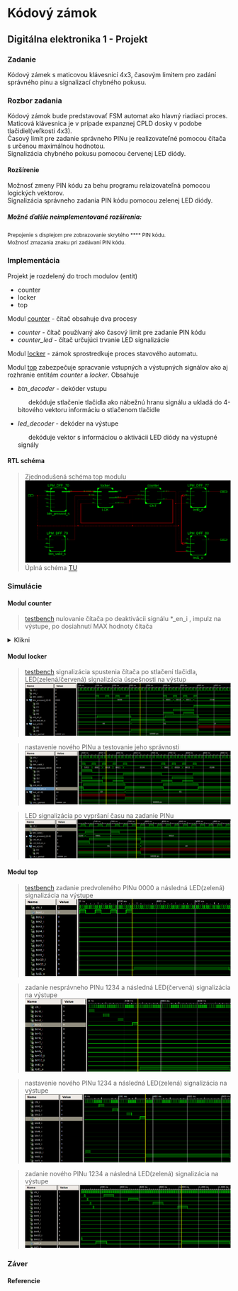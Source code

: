# Kódový zámok
## Digitálna elektronika 1 -  Projekt


### Zadanie
Kódový zámek s maticovou klávesnicí 4x3, časovým limitem pro zadání správného pinu a signalizací chybného pokusu.  

### Rozbor zadania
Kódový zámok bude predstavovať FSM automat ako hlavný riadiaci proces.  
Maticová klávesnica je v prípade expanznej CPLD dosky v podobe tlačidiel(veľkosti 4x3).  
Časový limit pre zadanie správneho PINu je realizovateľné pomocou čítača s určenou maximálnou hodnotou.  
Signalizácia chybného pokusu pomocou červenej LED diódy.  

####  Rozšírenie
Možnosť zmeny PIN kódu za behu programu relaizovateľná pomocou logických vektorov.  
Signalizácia správneho zadania PIN kódu pomocou zelenej LED diódy.  

#####  Možné ďalšie neimplementované rozšírenia:
<small>Prepojenie s displejom pre zobrazovanie  skrytého \****  PIN kódu.  
Možnosť zmazania znaku pri zadávaní PIN kódu.  </small>

### Implementácia
Projekt je rozdelený do troch modulov (entít)
- counter
- locker
- top

Modul [counter](code_lock/counter.vhd "Otvoriť code_lock/counter.vhd") - čítač obsahuje dva procesy
- *counter* - čítač používaný ako časový limit pre zadanie PIN kódu
- *counter_led* - čítač určujúci trvanie LED signalizácie

Modul [locker](code_lock/locker.vhd "Otvoriť code_lock/locker.vhd") - zámok  sprostredkuje proces stavového automatu.
  
Modul [top](code_lock/top.vhd "Otvoriť code_lock/top.vhd") zabezpečuje spracvanie vstupných a výstupných signálov ako aj rozhranie entitám *counter* a *locker*. Obsahuje

-  *btn_decoder* - dekóder vstupu

	&nbsp; &nbsp; &nbsp; dekóduje stlačenie tlačidla ako nábežnú hranu signálu a ukladá do 4-bitového vektoru informáciu o stlačenom tlačidle
-  *led_decoder* - dekóder na výstupe

	&nbsp; &nbsp; &nbsp; dekóduje vektor s informáciou o aktivácii LED diódy na výstupné signály

#### RTL schéma
> Zjednodušená schéma top modulu
![RTL schéma](images/RTL_top_simplified.png)
Úplná schéma [TU](RTL_full.pdf)

### Simulácie
#### Modul **counter**
> [testbench](/code_lock/counter_tb_00.vhd) nulovanie čítača po deaktivácii signálu *_en_i , impulz na výstupe, po dosiahnutí MAX hodnoty čítača
<details><summary>Klikni</summary>
![simulácia modulu counter](images/sim_counter.png)
</details>


#### Modul **locker** 
> [testbench](/code_lock/locker_tb_00.vhd) signalizácia spustenia čítača po stlačení tlačidla, LED(zelená/červená) signalizácia úspešnosti na výstup
![simulácia modulu locker](images/sim_locker_10.png)

> nastavenie nového PINu a testovanie jeho správnosti
![simulácia modulu locker](images/sim_locker_set1.png)

> LED signalizácia po vypršaní času na zadanie PINu
![simulácia modulu locker](images/sim_locker_cnt1.png)

#### Modul **top** 
> [testbench](/code_lock/top_tb_00.vhd) zadanie predvoleného PINu 0000 a následná LED(zelená) signalizácia na výstupe
![simulácia modulu top](images/sim_top_default.png)


> zadanie nesprávneho PINu 1234 a následná LED(červená) signalizácia na výstupe
![simulácia modulu top](images/sim_top_fail.png)

> nastavenie nového PINu 1234  a následná LED(zelená) signalizácia na výstupe
![simulácia modulu top](images/sim_top_set.png)

> zadanie nového PINu 1234 a následná LED(zelená) signalizácia na výstupe
![simulácia modulu top](images/sim_top_newcode.png)

### Záver


#### Referencie
